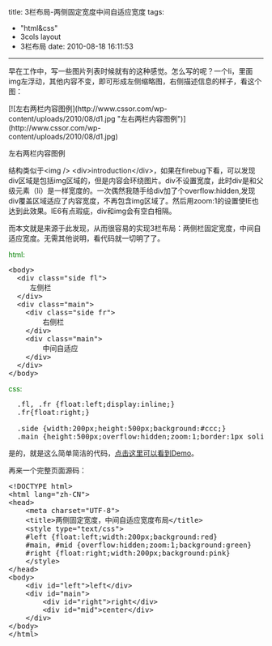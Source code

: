 title: 3栏布局-两侧固定宽度中间自适应宽度
tags:
  - "html&css"
  - 3cols layout
  - 3栏布局
date: 2010-08-18 16:11:53
---

早在工作中，写一些图片列表时候就有的这种感觉。怎么写的呢？一个li，里面img左浮动，其他内容不变，即可形成左侧缩略图，右侧描述信息的样子，看这个图：

<div id="attachment_81" style="width: 374px" class="wp-caption aligncenter">[![左右两栏内容图例](http://www.cssor.com/wp-content/uploads/2010/08/d1.jpg "左右两栏内容图例")](http://www.cssor.com/wp-content/uploads/2010/08/d1.jpg)

左右两栏内容图例
</div>

结构类似于&lt;img /&gt; &lt;div&gt;introduction&lt;/div&gt;，如果在firebug下看，可以发现div区域是包括img区域的，但是内容会环绕图片。div不设置宽度，此时div是和父级元素（li）是一样宽度的。一次偶然我随手给div加了个overflow:hidden,发现div覆盖区域适应了内容宽度，不再包含img区域了。然后用zoom:1的设置使IE也达到此效果。IE6有点瑕疵，div和img会有空白相隔。

而本文就是来源于此发现，从而很容易的实现3栏布局：两侧栏固定宽度，中间自适应宽度。无需其他说明，看代码就一切明了了。

<span style="color: #008000;">html:</span>

<pre class="brush:xml">&lt;body&gt;
  &lt;div class="side fl"&gt;
     左侧栏
  &lt;/div&gt;
  &lt;div class="main"&gt;
	&lt;div class="side fr"&gt;
	    右侧栏
	&lt;/div&gt;
	&lt;div class="main"&gt;
		中间自适应
	&lt;/div&gt;
  &lt;/div&gt;
&lt;/body&gt;</pre>

<span style="color: #008000;">css:</span>

<pre class="brush:css">  .fl, .fr {float:left;display:inline;}
  .fr{float:right;}

  .side {width:200px;height:500px;background:#ccc;}
  .main {height:500px;overflow:hidden;zoom:1;border:1px solid red;}</pre>

是的，就是这么简单简洁的代码，[点击这里可以看到Demo](http://demo.cssor.com/layout/3-columns-layout-for-side-cols-fixed-width.html "3栏布局：2侧栏固定宽度，中间栏自适应宽度Demo")。

再来一个完整页面源码：

<pre>&lt;!DOCTYPE html&gt;
&lt;html lang="zh-CN"&gt;
&lt;head&gt;
    &lt;meta charset="UTF-8"&gt;
    &lt;title&gt;两侧固定宽度，中间自适应宽度布局&lt;/title&gt;
    &lt;style type="text/css"&gt;
    #left {float:left;width:200px;background:red} 
    #main, #mid {overflow:hidden;zoom:1;background:green}
    #right {float:right;width:200px;background:pink}
    &lt;/style&gt;
&lt;/head&gt;
&lt;body&gt;
    &lt;div id="left"&gt;left&lt;/div&gt;
    &lt;div id="main"&gt;
        &lt;div id="right"&gt;right&lt;/div&gt;
        &lt;div id="mid"&gt;center&lt;/div&gt;
    &lt;/div&gt;
&lt;/body&gt;
&lt;/html&gt;</pre>